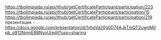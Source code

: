 https://tbolimpiada.ru/api/ithub/getCertificateParticipant/participation/223
https://tbolimpiada.ru/api/ithub/getCertificateParticipant/participation/15
https://tbolimpiada.ru/api/ithub/getCertificateParticipant/participation/219
презентация - https://docs.google.com/presentation/d/1yhoVa20g0D74AJkTinQT2uwnMdpb_g912NmnE6BNyoU/edit?usp=sharing

